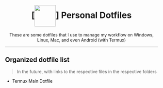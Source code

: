 <div align=center>
  <h1>[<img src=https://blog.zachinachshon.com/assets/images/localdev/dotfiles/dotfiles-blog-220x230.png height="70" align="center">] Personal Dotfiles</h1>
  These are some dotfiles that I use to manage my workflow on Windows, Linux, Mac, and even Android (with Termux)
</div>

----

## Organized dotfile list
> In the future, with links to the respective files in the respective folders
- Termux Main Dotfile
